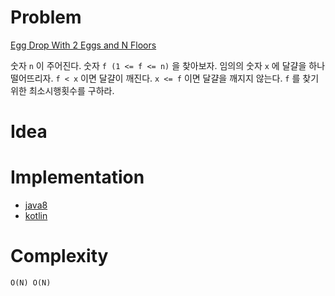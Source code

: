 # Problem

[Egg Drop With 2 Eggs and N Floors](https://leetcode.com/problems/egg-drop-with-2-eggs-and-n-floors/)

숫자 `n` 이 주어진다. 숫자 `f (1 <= f <= n)` 을 찾아보자.  임의의 숫자
`x` 에 달걀을 하나 떨어뜨리자. `f < x` 이면 달걀이 깨진다. `x <= f`
이면 달걀을 깨지지 않는다.  `f` 를 찾기 위한 최소시행횟수를 구하라.

# Idea

# Implementation

* [java8](MainApp.java)
* [kotlin](MainApp.kt)

# Complexity

```
O(N) O(N)
```
